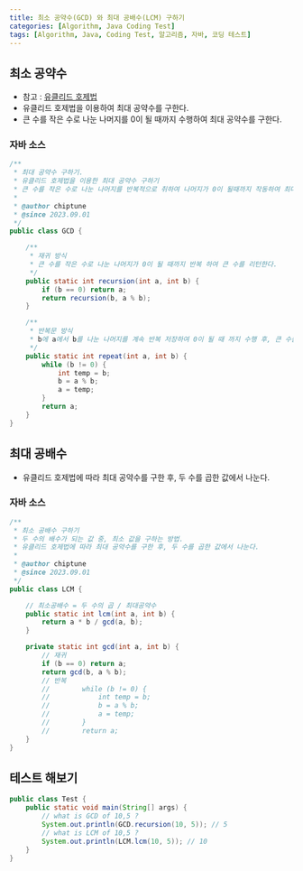 ```yaml
---
title: 최소 공약수(GCD) 와 최대 공배수(LCM) 구하기
categories: [Algorithm, Java Coding Test]
tags: [Algorithm, Java, Coding Test, 알고리즘, 자바, 코딩 테스트]
---
```


## 최소 공약수

- 참고 : [유클리드 호제법](https://ko.wikipedia.org/wiki/%EC%9C%A0%ED%81%B4%EB%A6%AC%EB%93%9C_%ED%98%B8%EC%A0%9C%EB%B2%95)
- 유클리드 호제법을 이용하여 최대 공약수를 구한다.
- 큰 수를 작은 수로 나눈 나머지를 0이 될 때까지 수행하여 최대 공약수를 구한다.

### 자바 소스

```java
/**
 * 최대 공약수 구하기.
 * 유클리드 호제법을 이용한 최대 공약수 구하기
 * 큰 수를 작은 수로 나눈 나머지를 반복적으로 취하여 나머지가 0이 될때까지 작동하여 최대공약수를 구한다.
 *
 * @author chiptune
 * @since 2023.09.01
 */
public class GCD {

    /**
     * 재귀 방식
     * 큰 수를 작은 수로 나눈 나머지가 0이 될 때까지 반복 하여 큰 수를 리턴한다.
     */
    public static int recursion(int a, int b) {
        if (b == 0) return a;
        return recursion(b, a % b);
    }

    /**
     * 반복문 방식
     * b에 a에서 b를 나눈 나머지를 계속 반복 저장하여 0이 될 때 까지 수행 후, 큰 수를 리턴한다.
     */
    public static int repeat(int a, int b) {
        while (b != 0) {
            int temp = b;
            b = a % b;
            a = temp;
        }
        return a;
    }
}

```

## 최대 공배수

- 유클리드 호제법에 따라 최대 공약수를 구한 후, 두 수를 곱한 값에서 나눈다.

### 자바 소스

```java
/**
 * 최소 공배수 구하기
 * 두 수의 배수가 되는 값 중, 최소 값을 구하는 방법.
 * 유클리드 호제법에 따라 최대 공약수를 구한 후, 두 수를 곱한 값에서 나눈다.
 *
 * @author chiptune
 * @since 2023.09.01
 */
public class LCM {

    // 최소공배수 = 두 수의 곱 / 최대공약수
    public static int lcm(int a, int b) {
        return a * b / gcd(a, b);
    }

    private static int gcd(int a, int b) {
        // 재귀
        if (b == 0) return a;
        return gcd(b, a % b);
        // 반복
        //        while (b != 0) {
        //            int temp = b;
        //            b = a % b;
        //            a = temp;
        //        }
        //        return a;
    }
}

```


## 테스트 해보기

```java
public class Test {
    public static void main(String[] args) {
        // what is GCD of 10,5 ?
        System.out.println(GCD.recursion(10, 5)); // 5
        // what is LCM of 10,5 ?
        System.out.println(LCM.lcm(10, 5)); // 10
    }
}
```

